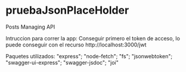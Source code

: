 # pruebaJsonPlaceHolder
Posts Managing API

Intruccion para correr la app:
Conseguir primero el token de acceso, lo puede conseguir con el recurso http://localhost:3000/jwt

Paquetes utilizados:
"express";
"node-fetch";
"fs";
"jsonwebtoken";
"swagger-ui-express";
"swagger-jsdoc";
"joi"



